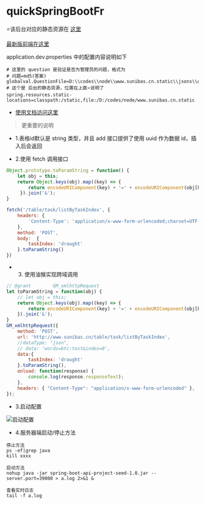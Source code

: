 # quickSpringBootFr

⭐该后台对应的静态资源在 [这里](https://github.com/IBAS0742/www.sunibas.cn.static)

[最新版前端在这里](https://gitee.com/IBAS0742/my-web-pages-and-base-source)

application.dev.properties 中的配置内容说明如下

```text
# 这里的 question 是验证是否为管理员的问题，格式为
# 问题=md5(答案)
globalval.QuestionFile=D:\\codes\\node\\www.sunibas.cn.static\\jsons\\question.txt
# 这个是 后台的静态资源，位置在上面⭐说明了
spring.resources.static-locations=classpath:/static,file:/D:/codes/node/www.sunibas.cn.static
```

- [使用文档访问这里](README.md)

> 更重要的说明

- 1.表格id默认是 string 类型，并且 add 接口提供了使用 uuid 作为数据 id，插入后会返回

- 2.使用 fetch 调用接口

```javascript
Object.prototype.toParamString = function() {
    let obj = this;
	return Object.keys(obj).map((key) => {
        return encodeURIComponent(key) + '=' + encodeURIComponent(obj[key])
     }).join('&');
}

fetch('/table/task/listByTaskIndex', {
    headers: { 
        'Content-Type': 'application/x-www-form-urlencoded;charset=UTF-8'
    },
    method: 'POST',
    body:  {
        taskIndex: 'draught'
    }.toParamString()
})
```

- 3. 使用油猴实现跨域调用

```javascript
// @grant        GM_xmlhttpRequest
let toParamString = function(obj) {
    // let obj = this;
    return Object.keys(obj).map((key) => {
        return encodeURIComponent(key) + '=' + encodeURIComponent(obj[key])
    }).join('&');
}
GM_xmlhttpRequest({
    method: 'POST',
    url: 'http://www.sunibas.cn/table/task/listByTaskIndex',
    //dataType: "json",
    // data: 'words=btc:test&index=0',
    data:{
        taskIndex: 'draught'
    }.toParamString(),
    onload: function(response) {
        console.log(response.responseText);
    },
    headers: { "Content-Type": "application/x-www-form-urlencoded" },
});
```

- 3.启动配置

![启动配置](./manager/static/images/启动配置.jpg)

- 4.服务器端启动/停止方法

```shell script
停止方法
ps -ef|grep java
kill xxxx

启动方法
nohup java -jar spring-boot-api-project-seed-1.0.jar --server.port=39000 > a.log 2>&1 &

查看实时日志
tail -f a.log
```